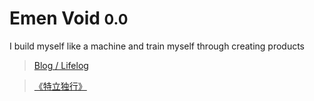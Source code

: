 # Emen Void <small>0.0</small>

I build myself like a machine and train myself through creating products

> [Blog / Lifelog](https://1.emen.men/)

> [《特立独行》](https://2.emen.men/)
